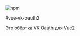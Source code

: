 ![npm](https://img.shields.io/npm/v/@dyadikov/vue-vk-oauth2)

#vue-vk-oauth2

Это обёртка VK Oauth для Vue2
